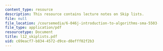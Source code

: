 ```yaml
---
content_type: resource
description: This resource contains lecture notes on Skip lists.
file: null
file_location: /coursemedia/6-046j-introduction-to-algorithms-sma-5503-fall-2005/c69eacf7b8344572d9ced8efff02f2b3_l12_skiplists.pdf
file_type: application/pdf
resourcetype: Document
title: l12_skiplists.pdf
uid: c69eacf7-b834-4572-d9ce-d8efff02f2b3
---
```

